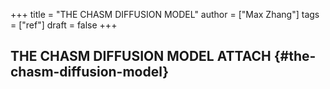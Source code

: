 +++
title = "THE CHASM DIFFUSION MODEL"
author = ["Max Zhang"]
tags = ["ref"]
draft = false
+++

## THE CHASM DIFFUSION MODEL <span class="tag"><span class="ATTACH">ATTACH</span></span> {#the-chasm-diffusion-model}
